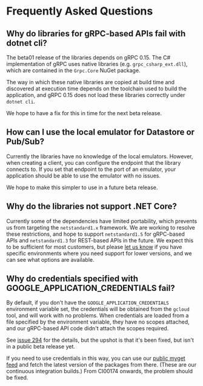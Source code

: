 # Frequently Asked Questions

## Why do libraries for gRPC-based APIs fail with dotnet cli?

The beta01 release of the libraries depends on gRPC 0.15. The
C# implementation of gRPC uses native libraries (e.g.
`grpc_csharp_ext.dll`), which are contained in the `Grpc.Core`
NuGet package.

The way in which these native libraries are copied at build time and
discovered at execution time depends on the toolchain used to build
the application, and gRPC 0.15 does not load these libraries correctly
under `dotnet cli`.

We hope to have a fix for this in time for the next beta release.

## How can I use the local emulator for Datastore or Pub/Sub?

Currently the libraries have no knowledge of the local emulators.
However, when creating a client, you can configure the endpoint that the library
connects to. If you set that endpoint to the port of an emulator, your
application should be able to use the emulator with no issues.

We hope to make this simpler to use in a future beta release.

## Why do the libraries not support .NET Core?

Currently some of the dependencies have limited portability, which prevents
us from targeting the `netstandard1.x` framework. We are working to resolve
these restrictions, and hope to support `netstandard1.5` for gRPC-based APIs
and `netstandard1.3` for REST-based APIs in the future. We expect this to be
sufficient for most customers, but please
[let us know](https://github.com/GoogleCloudPlatform/google-cloud-dotnet/issues/new)
if you have specific environments where you need support for lower versions,
and we can see what options are available.

## Why do credentials specified with GOOGLE_APPLICATION_CREDENTIALS fail?

By default, if you don't have the `GOOGLE_APPLICATION_CREDENTIALS`
environment variable set, the credentials will be obtained from the
`gcloud` tool, and will work with no problems. When credentials are
loaded from a file specified by the environment variable, they have
no scopes attached, and our gRPC-based API code didn't attach the
scopes required.

See [issue
294](https://github.com/GoogleCloudPlatform/google-cloud-dotnet/issues/294)
for the details, but the upshot is that it's been fixed, but isn't
in a public beta release yet.

If you need to use credentials in this way, you can use our [public
myget feed](https://www.myget.org/gallery/google-dotnet-public) and
fetch the latest version of the packages from there. (These are our
continuous integration builds.) From CI00174 onwards, the problem
should be fixed.
